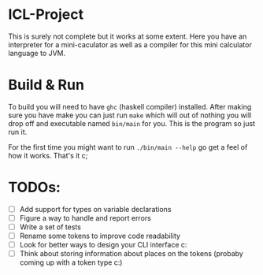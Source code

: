 # ICL-Project

This is surely not complete but it works at some extent. Here you have an interpreter for a mini-caculator as well as a compiler for this mini calculator language to JVM.

# Build & Run
To build you will need to have `ghc` (haskell compiler) installed. After making sure you have make you can just run `make` which will out of nothing you will drop off and executable named `bin/main` for you. This is the program so just run it. 

For the first time you might want to run `./bin/main --help` go get a feel of how it works. That's it c;

# TODOs:
- [ ] Add support for types on variable declarations
- [ ] Figure a way to handle and report errors
- [ ] Write a set of tests
- [ ] Rename some tokens to improve code readability
- [ ] Look for better ways to design your CLI interface c:
- [ ] Think about storing information about places on the tokens (probaby coming up with a token type c:)